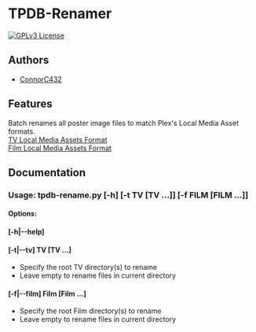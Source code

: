# TPDB-Renamer

[![GPLv3 License](https://img.shields.io/badge/License-GPL%20v3-yellow.svg)](https://opensource.org/license/gpl-3-0/)

## Authors

- [ConnorC432](https://github.com/ConnorC432)

## Features

Batch renames all poster image files to match Plex's Local Media Asset formats.\
[TV Local Media Assets Format](https://support.plex.tv/articles/200220717-local-media-assets-tv-shows/)\
[Film Local Media Assets Format](https://support.plex.tv/articles/200220677-local-media-assets-movies/)

## Documentation

### Usage: tpdb-rename.py [-h] [-t TV [TV ...]] [-f FILM [FILM ...]]

#### Options:

#### [-h|--help]

#### [-t|--tv]		TV	[TV ...]

- Specify the root TV directory(s) to rename
- Leave empty to rename files in current directory

#### [-f|--film]	Film	[Film ...]

- Specify the root Film directory(s) to rename
- Leave empty to rename files in current directory
